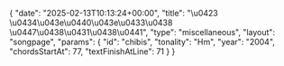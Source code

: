{
    "date": "2025-02-13T10:13:24+00:00",
    "title": "\u0423 \u0434\u043e\u0440\u043e\u0433\u0438 \u0447\u0438\u0431\u0438\u0441",
    "type": "miscellaneous",
    "layout": "songpage",
    "params": {
        "id": "chibis",
        "tonality": "Hm",
        "year": "2004",
        "chordsStartAt": 77,
        "textFinishAtLine": 71
    }
}